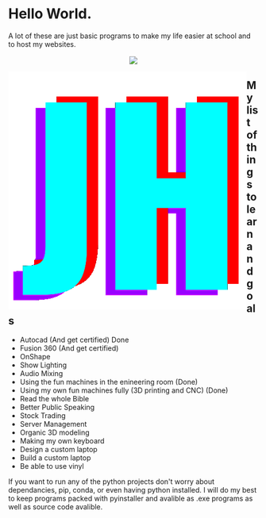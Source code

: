  # Hello World.
 
A lot of these are just basic programs to make my life easier at school and to host my websites.

<p align="center">
  <a href="https://github.com/anuraghazra/convoychat">
  <img align="center" src="https://github-readme-stats.vercel.app/api/top-langs/?username=jamesaharris&theme=dark&count_private=true?exclude_repo=amesjarris.com&layout=compact" />
</a>
</p>
<p align="center">
  <img src="https://github.com/james-not-jim/james-not-jim/blob/main/image.png?raw=true" style="float:left">
</p>

## My list of things to learn and goals

- Autocad (And get certified) Done
- Fusion 360 (And get certified) 
- OnShape
- Show Lighting
- Audio Mixing
- Using the fun machines in the enineering room (Done)
- Using my own fun machines fully (3D printing and CNC) (Done)
- Read the whole Bible
- Better Public Speaking 
- Stock Trading
- Server Management
- Organic 3D modeling
- Making my own keyboard
- Design a custom laptop
- Build a custom laptop
- Be able to use vinyl

If you want to run any of the python projects don't worry about dependancies, pip, conda, or even having python installed. I will do my best to keep programs packed with pyinstaller and avalible as .exe programs as well as source code avalible.


